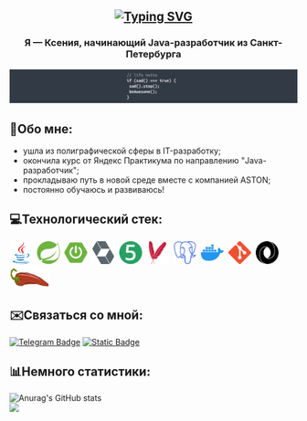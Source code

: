 <h2 align="center">
  <a href="https://git.io/typing-svg"><img src="https://readme-typing-svg.demolab.com?font=Pixelify+Sans&size=40&pause=1000&color=801DF7&center=true&vCenter=true&width=435&lines=Hello%2C+world!" alt="Typing SVG" /></a>
</h2>

<h3 align="center"><b>Я — Ксения, начинающий Java-разработчик из Санкт-Петербурга</b></h3>

<div style="text-align: center;">

![](https://github.com/pursecookie/pursecookie/blob/main/qwqw.png)

</div>

## 🎈Обо мне:


* ушла из полиграфической сферы в IT-разработку;
* окончила курс от Яндекс Практикума по направлению "Java-разработчик";
* прокладываю путь в новой среде вместе с компанией ASTON;
* постоянно обучаюсь и развиваюсь!

## 💻Технологический стек:


<div>
<img src="https://github.com/pursecookie/pursecookie/blob/main/icons/java-original.svg" title="JAVA 11" width="40" height="40"/>&nbsp
<img src="https://github.com/pursecookie/pursecookie/blob/main/icons/spring-color.svg" title="SPRING FRAMEWORK" width="40" height="40"/>&nbsp
<img src="https://github.com/pursecookie/pursecookie/blob/main/icons/springboot-color.svg" title="SPRING BOOT" width="40" height="40"/>&nbsp
<img src="https://github.com/pursecookie/pursecookie/blob/main/icons/hibernate-color.svg" title="HIBERNATE ORM" width="40" height="40"/>&nbsp
<img src="https://github.com/pursecookie/pursecookie/blob/main/icons/junit5-color.svg" title="JUNIT 5" width="40" height="40"/>&nbsp
<img src="https://github.com/pursecookie/pursecookie/blob/main/icons/apachemaven-color.svg" title="APACHE MAVEN" width="40" height="40"/>&nbsp
<img src="https://github.com/pursecookie/pursecookie/blob/main/icons/postgresql-color.svg" title="POSTGRESQL" width="40" height="40"/>&nbsp
<img src="https://github.com/pursecookie/pursecookie/blob/main/icons/docker-color.svg" title="DOCKER" width="40" height="40"/>&nbsp
<img src="https://github.com/pursecookie/pursecookie/blob/main/icons/git-color.svg" title="GIT" width="40" height="40"/>&nbsp
<img src="https://github.com/pursecookie/pursecookie/blob/main/icons/json-color.svg" title="JSON API" width="40" height="40"/>&nbsp
<img src="https://github.com/pursecookie/pursecookie/blob/main/icons/lombok.svg" title="LOMBOK" width="70" height="40"/>&nbsp
</div>

## ✉️Связаться со мной:


[![Telegram Badge](https://img.shields.io/badge/-@xeviaara-2CA5E0?style=for-the-badge&logo=telegram&logoColor=white&link=https://t.me/xeviaara)](https://t.me/xeviaara)
[![Static Badge](https://img.shields.io/badge/-pursecookie%40yandex.ru-ffcc00?style=for-the-badge&logo=maildotru&logoColor=white&link=mailto:pursecookie@yandex.ru)](mailto:pursecookie@yandex.ru)

## 📊Немного статистики:


![Anurag's GitHub stats](https://github-readme-stats.vercel.app/api?username=pursecookie&show_icons=true&theme=nord)
<br />
![](https://komarev.com/ghpvc/?username=pursecookie&color=blueviolet&style=for-the-badge)


